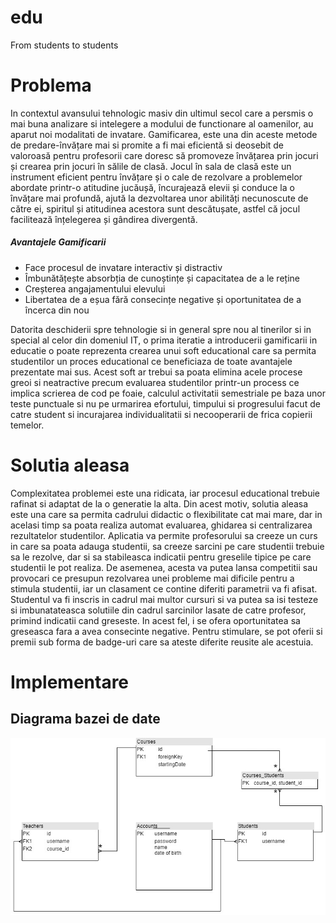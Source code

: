 # edu
From students to students

# Problema
In contextul avansului tehnologic masiv din ultimul secol care a persmis o mai buna analizare si intelegere a modului de functionare al oamenilor, au aparut noi modalitati de invatare. Gamificarea, este una din aceste metode de predare-învățare mai si promite a fi mai eficientă si deosebit de valoroasă pentru profesorii care doresc să promoveze învățarea prin jocuri și crearea prin jocuri în sălile de clasă. Jocul în sala de clasă este un instrument eficient pentru învățare și o cale de rezolvare a problemelor abordate printr-o atitudine jucăușă, încurajează elevii și conduce la o învățare mai profundă, ajută la dezvoltarea unor abilități necunoscute de către ei, spiritul și atitudinea acestora sunt descătușate, astfel că jocul facilitează înțelegerea și gândirea divergentă.
##### Avantajele Gamificarii 
 - Face procesul de invatare interactiv și distractiv
 - Îmbunătățește absorbția de cunoștințe și capacitatea de a le reține
 - Creșterea angajamentului elevului
 - Libertatea de a eșua fără consecințe negative și oportunitatea de a încerca din nou

Datorita deschiderii spre tehnologie si in general spre nou al tinerilor si in special al celor din domeniul IT, o prima iteratie a introducerii gamificarii in educatie o poate reprezenta crearea unui soft educational care sa permita studentilor un proces educational ce beneficiaza de toate avantajele prezentate mai sus. Acest soft ar trebui sa poata elimina acele procese greoi si neatractive precum evaluarea studentilor printr-un process ce implica scrierea de cod pe foaie, calculul activitatii semestriale pe baza unor teste punctuale si nu pe urmarirea efortului, timpului si progresului facut de catre student si incurajarea individualitatii si necooperarii de frica copierii temelor.

# Solutia aleasa
Complexitatea problemei este una ridicata, iar procesul educational trebuie rafinat si adaptat de la o generatie la alta. Din acest motiv, solutia aleasa este una care sa permita cadrului didactic o flexibilitate cat mai mare, dar in acelasi timp sa poata realiza automat evaluarea, ghidarea si centralizarea rezultatelor studentilor. 
Aplicatia va permite profesorului sa creeze un curs in care sa poata adauga studentii, sa creeze sarcini pe care studentii trebuie sa le rezolve, dar si sa stabileasca indicatii pentru greselile tipice pe care studentii le pot realiza. De asemenea, acesta va putea lansa competitii sau provocari ce presupun rezolvarea unei probleme mai dificile pentru a stimula studentii, iar un clasament ce contine diferiti parametrii va fi afisat.
Studentul va fi inscris in cadrul mai multor cursuri si va putea sa isi testeze si imbunatateasca solutiile din cadrul sarcinilor lasate de catre profesor, primind indicatii cand greseste. In acest fel, i se ofera oportunitatea sa greseasca fara a avea consecinte negative. Pentru stimulare, se pot oferii si premii sub forma de badge-uri care sa ateste diferite reusite ale acestuia.



# Implementare

## Diagrama bazei de date

![alt text](Studhub_DB.jpg)
